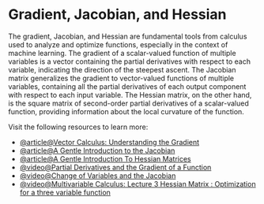 # Gradient, Jacobian, and Hessian

The gradient, Jacobian, and Hessian are fundamental tools from calculus used to analyze and optimize functions, especially in the context of machine learning. The gradient of a scalar-valued function of multiple variables is a vector containing the partial derivatives with respect to each variable, indicating the direction of the steepest ascent. The Jacobian matrix generalizes the gradient to vector-valued functions of multiple variables, containing all the partial derivatives of each output component with respect to each input variable. The Hessian matrix, on the other hand, is the square matrix of second-order partial derivatives of a scalar-valued function, providing information about the local curvature of the function.

Visit the following resources to learn more:

- [@article@Vector Calculus: Understanding the Gradient](https://betterexplained.com/articles/vector-calculus-understanding-the-gradient/)
- [@article@A Gentle Introduction to the Jacobian](https://machinelearningmastery.com/a-gentle-introduction-to-the-jacobian/)
- [@article@A Gentle Introduction To Hessian Matrices](https://www.machinelearningmastery.com/a-gentle-introduction-to-hessian-matrices/)
- [@video@Partial Derivatives and the Gradient of a Function](https://www.youtube.com/watch?v=AXH9Xm6Rbfc&t=320s&pp=ygURZ3JhZGllbnQgY2FsY3VsdXM%3D)
- [@video@Change of Variables and the Jacobian](https://www.youtube.com/watch?v=hhFzJvaY__U)
- [@video@Multivariable Calculus: Lecture 3 Hessian Matrix : Optimization for a three variable function](https://www.youtube.com/watch?v=zomvvohLwr4)